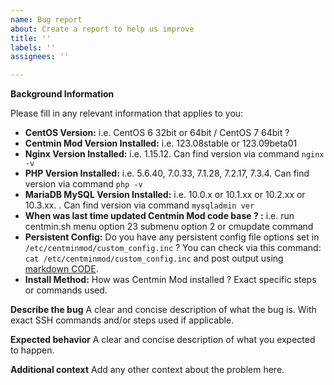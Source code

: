 ```yaml
---
name: Bug report
about: Create a report to help us improve
title: ''
labels: ''
assignees: ''

---
```


**Background Information**

Please fill in any relevant information that applies to you:

* **CentOS Version:** i.e. CentOS 6 32bit or 64bit / CentOS 7 64bit ?
* **Centmin Mod Version Installed:** i.e. 123.08stable or 123.09beta01
* **Nginx Version Installed:** i.e. 1.15.12. Can find version via command `nginx -v`
* **PHP Version Installed:** i.e. 5.6.40, 7.0.33, 7.1.28, 7.2.17, 7.3.4. Can find version via command `php -v`
* **MariaDB MySQL Version Installed:** i.e. 10.0.x or 10.1.xx or 10.2.xx or 10.3.xx. . Can find version via command `mysqladmin ver`
* **When was last time updated Centmin Mod code base ? :** i.e. run centmin.sh menu option 23 submenu option 2 or cmupdate command
* **Persistent Config:** Do you have any persistent config file options set in `/etc/centminmod/custom_config.inc` ? You can check via this command: `cat /etc/centminmod/custom_config.inc` and post output using [markdown CODE](https://guides.github.com/features/mastering-markdown/).
* **Install Method:** How was Centmin Mod installed ? Exact specific steps or commands used.

**Describe the bug**
A clear and concise description of what the bug is. With exact SSH commands and/or steps used if applicable.

**Expected behavior**
A clear and concise description of what you expected to happen.

**Additional context**
Add any other context about the problem here.

